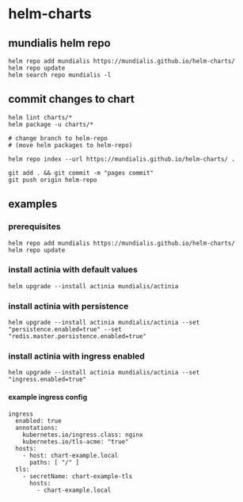 # helm-charts

## mundialis helm repo

    helm repo add mundialis https://mundialis.github.io/helm-charts/
    helm repo update
    helm search repo mundialis -l

## commit changes to chart

    helm lint charts/*   
    helm package -u charts/*

    # change branch to helm-repo
    # (move helm packages to helm-repo)

    helm repo index --url https://mundialis.github.io/helm-charts/ .

    git add . && git commit -m "pages commit"
    git push origin helm-repo

## examples

### prerequisites
    helm repo add mundialis https://mundialis.github.io/helm-charts/
    helm repo update

### install actinia with default values
    helm upgrade --install actinia mundialis/actinia

### install actinia with persistence
    helm upgrade --install actinia mundialis/actinia --set "persistence.enabled=true" --set "redis.master.persistence.enabled=true"

### install actinia with ingress enabled
    helm upgrade --install actinia mundialis/actinia --set "ingress.enabled=true"

#### example ingress config

    ingress
      enabled: true
      annotations:
        kubernetes.io/ingress.class: nginx
        kubernetes.io/tls-acme: "true"
      hosts:
        - host: chart-example.local
          paths: [ "/" ]
      tls:
        - secretName: chart-example-tls
          hosts:
            - chart-example.local
